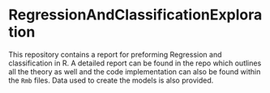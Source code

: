 # RegressionAndClassificationExploration
This repository contains a report for preforming Regression and classification in R. A detailed report can be found in the repo which outlines all the theory as well and the code implementation can also be found within the `Rmb` files. Data used to create the models is also provided.
